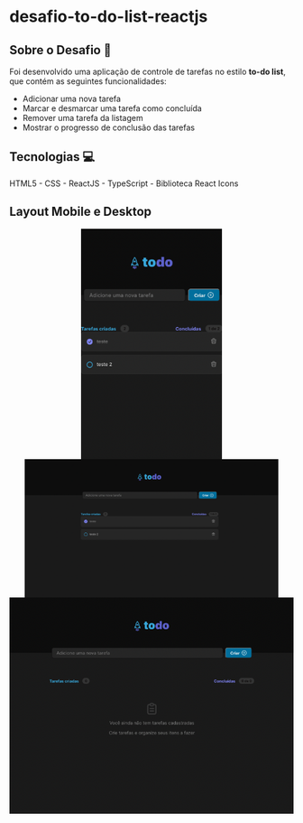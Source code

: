 # desafio-to-do-list-reactjs

## Sobre o Desafio 🚀

Foi desenvolvido uma aplicação de controle de tarefas no estilo **to-do list**, que contém as seguintes funcionalidades:

- Adicionar uma nova tarefa
- Marcar e desmarcar uma tarefa como concluída
- Remover uma tarefa da listagem
- Mostrar o progresso de conclusão das tarefas

## Tecnologias 💻

HTML5 - CSS - ReactJS - TypeScript - Biblioteca React Icons

<!-- ## Link para visualização 🔗  -->

<!-- [Cliqui aqui - Refatorando classes ReactJS](https://refatorando-classes-reactjs.herokuapp.com/). -->

## Layout Mobile e Desktop 

<div align="center">
    <img src="./src/assets/mobile.png" width="250px" align="center"> 
    <img src="./src/assets/tablet.png" width="450px" align="center"> 
    <img src="./src/assets/desktop.png" width="900px" align="center">
</div>
   
 